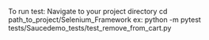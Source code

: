 To run test:
Navigate to your project directory
cd path_to_project/Selenium_Framework
ex: python -m pytest tests/Saucedemo_tests/test_remove_from_cart.py
